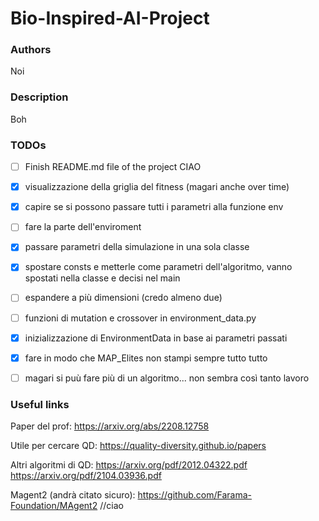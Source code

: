 # Bio-Inspired-AI-Project

### Authors
Noi

### Description
Boh

### TODOs

- [ ] Finish README.md file of the project CIAO
- [x] visualizzazione della griglia del fitness (magari anche over time)
- [x] capire se si possono passare tutti i parametri alla funzione env
- [ ] fare la parte dell'enviroment
- [x] passare parametri della simulazione in una sola classe
- [x] spostare consts e metterle come parametri dell'algoritmo, vanno spostati nella classe e decisi nel main
- [ ] espandere a più dimensioni (credo almeno due)
- [ ] funzioni di mutation e crossover in environment_data.py
- [x] inizializzazione di EnvironmentData in base ai parametri passati
- [x] fare in modo che MAP_Elites non stampi sempre tutto tutto
- [ ] magari si puù fare più di un algoritmo... non sembra così tanto lavoro


### Useful links

Paper del prof: 
https://arxiv.org/abs/2208.12758

Utile per cercare QD: 
https://quality-diversity.github.io/papers

Altri algoritmi di QD:
https://arxiv.org/pdf/2012.04322.pdf
https://arxiv.org/pdf/2104.03936.pdf

Magent2 (andrà citato sicuro): 
https://github.com/Farama-Foundation/MAgent2
//ciao
